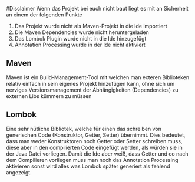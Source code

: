 #Disclaimer
Wenn das Projekt bei euch nicht baut liegt es mit an Sicherheit an einem der folgenden Punkte
1. Das Projekt wurde nicht als Maven-Projekt in die Ide importiert
2. Die Maven Dependencies wurde nicht heruntergeladen
3. Das Lombok Plugin wurde nicht in die Ide hinzugefügt
4. Annotation Processing wurde in der Ide nicht aktiviert

## Maven
Maven ist ein Build-Management-Tool mit welchen man exteren Biblioteken relativ einfach in sein eigenes Projekt hinzufügen kann, ohne sich um nerviges Versionsmanagement der Abhängigkeiten (Dependencies) zu externen Libs kümmern zu müssen

## Lombok
Eine sehr nütliche Bibliotek, welche für einen das schreiben von generischen Code (Konstruktor, Getter, Setter) übernimmt. Dies bedeutet, dass man weder Konstruktoren noch Getter oder Setter schreiben muss, diese aber in den compilierten Code eingefügt werden, als würden sie in der Java Datei vorliegen.
Damit die Ide aber weiß, dass Getter und co nach dem Compilieren vorliegen muss man noch das Annotation Processing aktivieren sonst wird alles was Lombok später generiert als fehlend angezeigt.
